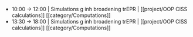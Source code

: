 - 10:00 -> 12:00 | Simulations g inh broadening trEPR | [[project/OOP CISS calculations]] [[category/Computations]]
- 13:30 -> 18:00 | Simulations g inh broadening trEPR | [[project/OOP CISS calculations]] [[category/Computations]]